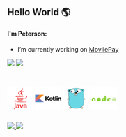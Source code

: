 ## Hello World :earth_americas:

#### I'm Peterson:
- I’m currently working on [MovilePay](https://www.linkedin.com/company/movilepay/)


<div>  
    <a href="https://www.linkedin.com/in/peterson-salme/" target="_blank"><img src="https://img.shields.io/badge/-LinkedIn-%230077B5?style=for-the-badge&logo=linkedin&logoColor=white" target="_blank"></a>
    <a href = "mailto:petersonsalme@gmail.com"><img src="https://img.shields.io/badge/-Gmail-%23333?style=for-the-badge&logo=gmail&logoColor=white" target="_blank"></a>
</div>

##

<div style="display: inline_block"><br>
    <img align="center" height="50" width="60" src="https://raw.githubusercontent.com/devicons/devicon/00f02ef57fb7601fd1ddcc2fe6fe670fef3ae3e4/icons/java/java-plain-wordmark.svg">  
    <img align="center" height="50" width="60" src="https://raw.githubusercontent.com/devicons/devicon/master/icons/kotlin/kotlin-original-wordmark.svg">
    <img align="center" height="50" width="60" src="https://raw.githubusercontent.com/devicons/devicon/master/icons/go/go-original.svg">  
    <img align="center" height="50" width="60" src="https://github.com/devicons/devicon/blob/master/icons/nodejs/nodejs-plain-wordmark.svg">  
</div>

##

<div>
    <a href="https://github.com/petersonsalme">
        <img height="150em" src="https://github-readme-stats.vercel.app/api?username=petersonsalme&show_icons=true&theme=dracula&include_all_commits=true&count_private=true"/>
        <img height="150em" src="https://github-readme-stats.vercel.app/api/top-langs/?username=petersonsalme&layout=compact&langs_count=7&theme=dracula"/>
    </a>
</div>


  <!--
[![ReadMe Card](https://github-readme-stats.vercel.app/api/pin/?username=petersonsalme&repo=gophercises)](https://github.com/petersonsalme/gophercises)

**petersonsalme/petersonsalme** is a ✨ _special_ ✨ repository because its `README.md` (this file) appears on your GitHub profile.

Here are some ideas to get you started:
- 🌱 I’m currently learning <a href="https://www.golang.org/"><span>GO Lang</span><img src="https://github.com/rfyiamcool/golang_logo/blob/master/gif/gophercises_punching.gif" width="50"/></a>
- 👯 I’m looking to collaborate on ...
- 🤔 I’m looking for help with ...
- 💬 Ask me about ...
- 😄 Pronouns: ...
- ⚡ Fun fact: ...
-->
